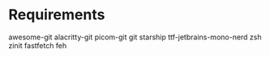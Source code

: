 # Requirements

awesome-git
alacritty-git
picom-git
git
starship
ttf-jetbrains-mono-nerd
zsh
zinit
fastfetch
feh
